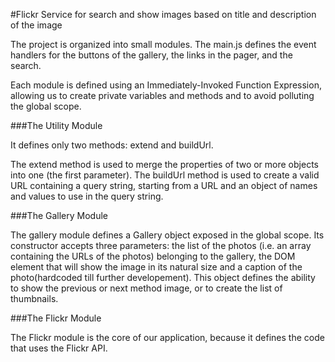 #Flickr Service for search and show images based on title and description of the image

The project is organized into small modules. The main.js defines the event handlers for the buttons of the gallery, the links in the pager, and the search.

Each module is defined using an Immediately-Invoked Function Expression, allowing us to create private variables and methods and to avoid polluting the global scope.

###The Utility Module

It defines only two methods: extend and buildUrl.

The extend method is used to merge the properties of two or more objects into one (the first parameter).
The buildUrl method is used to create a valid URL containing a query string, starting from a URL and an object of names and values to use in the query string.

###The Gallery Module

The gallery module defines a Gallery object exposed in the global scope. Its constructor accepts three parameters: the list of the photos (i.e. an array containing the URLs of the photos) belonging to the gallery, the DOM element that will show the image in its natural size and a caption of the photo(hardcoded till further developement). This object defines the ability to show the previous  or next method image, or to create the list of thumbnails.

###The Flickr Module

The Flickr module is the core of our application, because it defines the code that uses the Flickr API.

